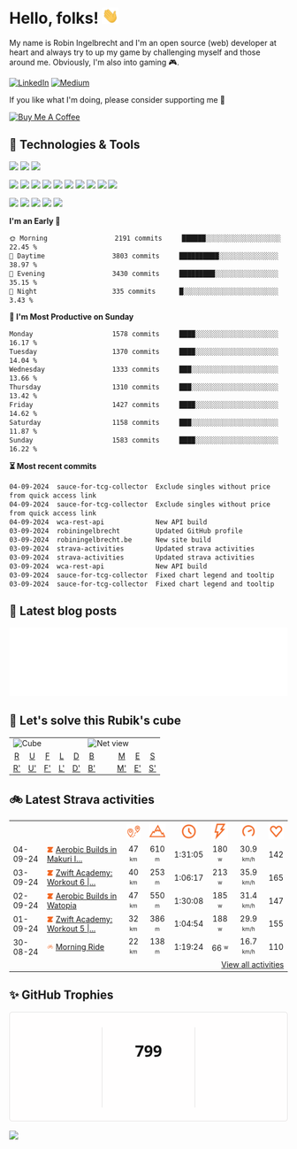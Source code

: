 # Hello, folks! <img src="https://raw.githubusercontent.com/robiningelbrecht/robiningelbrecht/master/wave.gif" width="30">
 
My name is Robin Ingelbrecht and I'm an open source (web) developer at heart and always try to up my game by challenging myself and those around me.
Obviously, I'm also into gaming 🎮.

[![LinkedIn](https://img.shields.io/badge/LinkedIn-0D61B8?style=flat&logo=linkedin&logoColor=white&color=0D61B8)](https://linkedin.com/in/robin-ingelbrecht) 
[![Medium](https://img.shields.io/badge/Medium-2bbc8a?style=flat&logo=medium&logoColor=white&color=2bbc8a)](https://ingelbrechtrobin.medium.com/) 

If you like what I'm doing, please consider supporting me 🙏

<a href="https://www.buymeacoffee.com/ingelbrecht" target="_blank"><img src="https://cdn.buymeacoffee.com/buttons/v2/default-yellow.png" alt="Buy Me A Coffee" style="height: 40px !important;" ></a>

## :wrench: Technologies & Tools
![](https://img.shields.io/badge/OS-Linux-informational?style=flat&logo=linux&logoColor=white&color=2bbc8a)
![](https://img.shields.io/badge/OS-Macos-informational?style=flat&logo=macos&logoColor=white&color=2bbc8a)
![](https://img.shields.io/badge/Editor-phpstorm-informational?style=flat&logo=phpstorm&logoColor=white&color=2bbc8a)

![](https://img.shields.io/badge/Code-Php-informational?style=flat&logo=php&logoColor=white&color=2bbc8a)
![](https://img.shields.io/badge/Framework-Symfony-informational?style=flat&logo=symfony&logoColor=white&color=2bbc8a)
![](https://img.shields.io/badge/Framework-Drupal-informational?style=flat&logo=drupal&logoColor=white&color=2bbc8a)
![](https://img.shields.io/badge/Framework-Laravel-informational?style=flat&logo=laravel&logoColor=white&color=2bbc8a)
![](https://img.shields.io/badge/Code-Python-informational?style=flat&logo=python&logoColor=white&color=2bbc8a)
![](https://img.shields.io/badge/Code-JavaScript-informational?style=flat&logo=javascript&logoColor=white&color=2bbc8a)
![](https://img.shields.io/badge/Code-css3-informational?style=flat&logo=css3&logoColor=white&color=2bbc8a)
![](https://img.shields.io/badge/Code-html5-informational?style=flat&logo=html5&logoColor=white&color=2bbc8a)
![](https://img.shields.io/badge/Code-chart.js-informational?style=flat&logo=chartdotjs&logoColor=white&color=2bbc8a)
![](https://img.shields.io/badge/Shell-Bash-informational?style=flat&logo=gnu-bash&logoColor=white&color=2bbc8a)

![](https://img.shields.io/badge/Tools-MySQL-informational?style=flat&logo=mysql&logoColor=white&color=2bbc8a)
![](https://img.shields.io/badge/Tools-MariaDB-informational?style=flat&logo=mariadb&logoColor=white&color=2bbc8a)
![](https://img.shields.io/badge/Tools-RabbitMQ-informational?style=flat&logo=rabbitmq&logoColor=white&color=2bbc8a)
![](https://img.shields.io/badge/Devops-Docker-informational?style=flat&logo=docker&logoColor=white&color=2bbc8a)
![](https://img.shields.io/badge/GitHub-continuous%20integration-informational?style=flat&logo=github%20actions&logoColor=white&color=2bbc8a)

<!--START_SECTION:commits-per-day-time-->
**I&#039;m an Early 🐤**

```text
🌞 Morning                 2191 commits     ██████░░░░░░░░░░░░░░░░░░░   22.45 %
🌆 Daytime                 3803 commits     ██████████░░░░░░░░░░░░░░░   38.97 %
🌃 Evening                 3430 commits     █████████░░░░░░░░░░░░░░░░   35.15 %
🌙 Night                   335 commits      █░░░░░░░░░░░░░░░░░░░░░░░░   3.43 %
```
<!--END_SECTION:commits-per-day-time-->

<!--START_SECTION:commits-per-weekday-->
**📅 I&#039;m Most Productive on Sunday**

```text
Monday                    1578 commits     ████░░░░░░░░░░░░░░░░░░░░░   16.17 %
Tuesday                   1370 commits     ████░░░░░░░░░░░░░░░░░░░░░   14.04 %
Wednesday                 1333 commits     ███░░░░░░░░░░░░░░░░░░░░░░   13.66 %
Thursday                  1310 commits     ███░░░░░░░░░░░░░░░░░░░░░░   13.42 %
Friday                    1427 commits     ████░░░░░░░░░░░░░░░░░░░░░   14.62 %
Saturday                  1158 commits     ███░░░░░░░░░░░░░░░░░░░░░░   11.87 %
Sunday                    1583 commits     ████░░░░░░░░░░░░░░░░░░░░░   16.22 %
```
<!--END_SECTION:commits-per-weekday-->

<!--START_SECTION:most-recent-commits-->
**⏳ Most recent commits**
                                        
```text
04-09-2024  sauce-for-tcg-collector  Exclude singles without price from quick access link
04-09-2024  sauce-for-tcg-collector  Exclude singles without price from quick access link
04-09-2024  wca-rest-api             New API build
03-09-2024  robiningelbrecht         Updated GitHub profile
03-09-2024  robiningelbrecht.be      New site build
03-09-2024  strava-activities        Updated strava activities
03-09-2024  strava-activities        Updated strava activities
03-09-2024  wca-rest-api             New API build
03-09-2024  sauce-for-tcg-collector  Fixed chart legend and tooltip
03-09-2024  sauce-for-tcg-collector  Fixed chart legend and tooltip
```
<!--END_SECTION:most-recent-commits-->

## :pencil: Latest blog posts

<a target="_blank" href="https://ingelbrechtrobin.medium.com/"><img src="assets/medium-blog-posts.svg" /></a>

## :jigsaw: Let's solve this Rubik's cube

<table>
  <tr>
    <td colspan="5">
      <img src="https://puzzle-generator.robiningelbrecht.be/github-game/cube" alt="Cube" />
    </td>
    <td colspan="5">
      <img src="https://puzzle-generator.robiningelbrecht.be/github-game/cube?view=net" alt="Net view" />
    </td>
  </tr>
  <tr>
    <td align="center">
      <a href="https://puzzle-generator.robiningelbrecht.be/github-game/turn/R">R</a>
    </td>
    <td align="center">
      <a href="https://puzzle-generator.robiningelbrecht.be/github-game/turn/U">U</a>
    </td>
    <td align="center">
      <a href="https://puzzle-generator.robiningelbrecht.be/github-game/turn/F">F</a>
    </td>
    <td align="center">
      <a href="https://puzzle-generator.robiningelbrecht.be/github-game/turn/L">L</a>
    </td>
    <td align="center">
      <a href="https://puzzle-generator.robiningelbrecht.be/github-game/turn/D">D</a>
    </td>
    <td align="center">
      <a href="https://puzzle-generator.robiningelbrecht.be/github-game/turn/B">B</a>
    </td>
    <td>
       &nbsp; &nbsp;
    </td>
    <td align="center">
      <a href="https://puzzle-generator.robiningelbrecht.be/github-game/turn/M">M</a>
    </td>
    <td align="center">
      <a href="https://puzzle-generator.robiningelbrecht.be/github-game/turn/E">E</a>
    </td>
    <td align="center">
      <a href="https://puzzle-generator.robiningelbrecht.be/github-game/turn/S">S</a>
    </td>
  </tr>
  <tr>
    <td align="center">
      <a href="https://puzzle-generator.robiningelbrecht.be/github-game/turn/R&#039;">R&#039;</a>
    </td>
    <td align="center">
      <a href="https://puzzle-generator.robiningelbrecht.be/github-game/turn/U&#039;">U&#039;</a>
    </td>
    <td align="center">
      <a href="https://puzzle-generator.robiningelbrecht.be/github-game/turn/F&#039;">F&#039;</a>
    </td>
    <td align="center">
      <a href="https://puzzle-generator.robiningelbrecht.be/github-game/turn/L&#039;">L&#039;</a>
    </td>
    <td align="center">
      <a href="https://puzzle-generator.robiningelbrecht.be/github-game/turn/D&#039;">D&#039;</a>
    </td>
    <td align="center">
      <a href="https://puzzle-generator.robiningelbrecht.be/github-game/turn/B&#039;">B&#039;</a>
    </td>
     <td>
      &nbsp; &nbsp;
    </td>
    <td align="center">
      <a href="https://puzzle-generator.robiningelbrecht.be/github-game/turn/M&#039;">M&#039;</a>
    </td>
    <td align="center">
      <a href="https://puzzle-generator.robiningelbrecht.be/github-game/turn/E&#039;">E&#039;</a>
    </td>
    <td align="center">
      <a href="https://puzzle-generator.robiningelbrecht.be/github-game/turn/S&#039;">S&#039;</a>
    </td>
  </tr>
</table>

## :bike: Latest Strava activities

<!--START_SECTION:strava-activities-->
<table>
    <tr>
        <th></th>
        <th></th>
        <th align="center"><img src="https://raw.githubusercontent.com/robiningelbrecht/strava-activities/master/public/distance.svg" width="30" alt="distance" title="distance"/></th>
        <th align="center"><img src="https://raw.githubusercontent.com/robiningelbrecht/strava-activities/master/public/elevation.svg" width="30" alt="elevation" title="elevation"/></th>
        <th align="center"><img src="https://raw.githubusercontent.com/robiningelbrecht/strava-activities/master/public/time.svg" width="30" alt="time" title="time"/></th>
        <th align="center"><img src="https://raw.githubusercontent.com/robiningelbrecht/strava-activities/master/public/average-watt.svg" width="30" alt="average watts" title="average watts"/></th>
        <th align="center"><img src="https://raw.githubusercontent.com/robiningelbrecht/strava-activities/master/public/average-speed.svg" width="30" alt="average speed" title="average speed"/></th>
        <th align="center"><img src="https://raw.githubusercontent.com/robiningelbrecht/strava-activities/master/public/heart-rate.svg" width="30" alt="average heart rate" title="average heart rate"/></th>
    </tr>
            <tr>
            <td>04-09-24</td>
            <td>
                                <img src="https://raw.githubusercontent.com/robiningelbrecht/strava-activities/master/public/activity-virtual-ride-zwift.svg" width="12" alt="Aerobic Builds in Makuri Islands" title="Aerobic Builds in Makuri Islands"/>
<a href="https://www.strava.com/activities/12326137508" title="Kcal: 940 | Gear: None ">Aerobic Builds in Makuri I...</a>
            </td>
            <td align="center">47 <sup><sub>km</sub></sup></td>
            <td align="center">610 <sup><sub>m</sub></sup></td>
            <td align="center">1:31:05</td>
            <td align="center">180 <sup><sub>w</sub></sup></td>
            <td align="center">30.9 <sup><sub>km/h</sub></sup></td>
            <td align="center">142</td>
        </tr>
            <tr>
            <td>03-09-24</td>
            <td>
                                <img src="https://raw.githubusercontent.com/robiningelbrecht/strava-activities/master/public/activity-virtual-ride-zwift.svg" width="12" alt="Zwift Academy: Workout 6 | Grand Finale in Richmond" title="Zwift Academy: Workout 6 | Grand Finale in Richmond"/>
<a href="https://www.strava.com/activities/12316470976" title="Kcal: 808 | Gear: None ">Zwift Academy: Workout 6 |...</a>
            </td>
            <td align="center">40 <sup><sub>km</sub></sup></td>
            <td align="center">253 <sup><sub>m</sub></sup></td>
            <td align="center">1:06:17</td>
            <td align="center">213 <sup><sub>w</sub></sup></td>
            <td align="center">35.9 <sup><sub>km/h</sub></sup></td>
            <td align="center">165</td>
        </tr>
            <tr>
            <td>02-09-24</td>
            <td>
                                <img src="https://raw.githubusercontent.com/robiningelbrecht/strava-activities/master/public/activity-virtual-ride-zwift.svg" width="12" alt="Aerobic Builds in Watopia" title="Aerobic Builds in Watopia"/>
<a href="https://www.strava.com/activities/12307160696" title="Kcal: 955 | Gear: None ">Aerobic Builds in Watopia</a>
            </td>
            <td align="center">47 <sup><sub>km</sub></sup></td>
            <td align="center">550 <sup><sub>m</sub></sup></td>
            <td align="center">1:30:08</td>
            <td align="center">185 <sup><sub>w</sub></sup></td>
            <td align="center">31.4 <sup><sub>km/h</sub></sup></td>
            <td align="center">147</td>
        </tr>
            <tr>
            <td>01-09-24</td>
            <td>
                                <img src="https://raw.githubusercontent.com/robiningelbrecht/strava-activities/master/public/activity-virtual-ride-zwift.svg" width="12" alt="Zwift Academy: Workout 5 | Breakaway Blitz in Watopia" title="Zwift Academy: Workout 5 | Breakaway Blitz in Watopia"/>
<a href="https://www.strava.com/activities/12297914712" title="Kcal: 698 | Gear: None ">Zwift Academy: Workout 5 |...</a>
            </td>
            <td align="center">32 <sup><sub>km</sub></sup></td>
            <td align="center">386 <sup><sub>m</sub></sup></td>
            <td align="center">1:04:54</td>
            <td align="center">188 <sup><sub>w</sub></sup></td>
            <td align="center">29.9 <sup><sub>km/h</sub></sup></td>
            <td align="center">155</td>
        </tr>
            <tr>
            <td>30-08-24</td>
            <td>
                <img src="https://raw.githubusercontent.com/robiningelbrecht/strava-activities/master/public/activity-ride.svg" width="12" alt="Morning Ride" title="Morning Ride"/>
<a href="https://www.strava.com/activities/12283198118" title="Kcal: 473 | Gear: None ">Morning Ride</a>
            </td>
            <td align="center">22 <sup><sub>km</sub></sup></td>
            <td align="center">138 <sup><sub>m</sub></sup></td>
            <td align="center">1:19:24</td>
            <td align="center">66 <sup><sub>w</sub></sup></td>
            <td align="center">16.7 <sup><sub>km/h</sub></sup></td>
            <td align="center">110</td>
        </tr>
                <tr>
            <td colspan="8" align="right"><a href="https://github.com/robiningelbrecht/strava-activities#activities">View all activities</a></td>
        </tr>
    </table>

<!--END_SECTION:strava-activities-->

 ## :sparkles: GitHub Trophies

<img src="assets/github-streak-stats.svg"  alt="Robin Ingelbrecht's streak stats"/>

![](https://github-profile-trophy.vercel.app/?username=robiningelbrecht&theme=chalk&no-frame=false&no-bg=true&margin-w=4)
